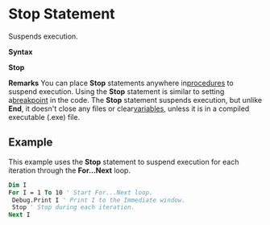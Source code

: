 
# Stop Statement

Suspends execution.

 **Syntax**

 **Stop**

 **Remarks**
You can place  **Stop** statements anywhere in[procedures](b8bdf64f-5920-1ae9-16d0-b26d09524a30.md) to suspend execution. Using the **Stop** statement is similar to setting a[breakpoint](b8bdf64f-5920-1ae9-16d0-b26d09524a30.md) in the code.
The  **Stop** statement suspends execution, but unlike **End**, it doesn't close any files or clear[variables](b8bdf64f-5920-1ae9-16d0-b26d09524a30.md), unless it is in a compiled executable (.exe) file.

## Example

This example uses the  **Stop** statement to suspend execution for each iteration through the **For...Next** loop.


```vb
Dim I 
For I = 1 To 10 ' Start For...Next loop. 
 Debug.Print I ' Print I to the Immediate window. 
 Stop ' Stop during each iteration. 
Next I 

```

